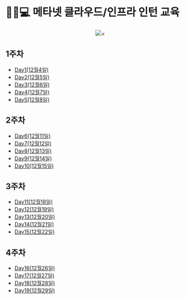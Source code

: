 # 👨‍🎓💻 메타넷 클라우드/인프라 인턴 교육

<p align="center"> 
  <img src="https://github.com/JoEunSae/Metanet-Internship/assets/83803199/dc1ebfd9-71d0-4c8f-87f4-7a95e38c9fec"><
</p>


## 1주차
- [Day1(12월4일)](./docs/Day1.md)
- [Day2(12월5일)](./docs/Day2.md)
- [Day3(12월6일)](./docs/Day3.md)
- [Day4(12월7일)](./docs/Day4.md)
- [Day5(12월8일)](./docs/Day5.md)


## 2주차
- [Day6(12월11일)](./docs/Day6.md)
- [Day7(12월12일)](./docs/Day7.md)
- [Day8(12월13일)](./docs/Day8.md)
- [Day9(12월14일)](./docs/Day9.md)
- [Day10(12월15일)](./docs/Day10.md)


## 3주차
- [Day11(12월18일)](./docs/Day11.md)
- [Day12(12월19일)](./docs/Day12.md)
- [Day13(12월20일)](./docs/Day13.md)
- [Day14(12월21일)](./docs/Day14.md)
- [Day15(12월22일)](./docs/Day15.md)

## 4주차
- [Day16(12월26일)](./docs/Day16.md)
- [Day17(12월27일)](./docs/Day17.md)
- [Day18(12월28일)](./docs/Day18.md)
- [Day19(12월29일)](./docs/Day19.md)
